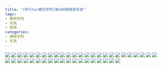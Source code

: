 ```yaml
---
title: "[MFStar模范学院]第480期薇薇写真"
tags: 
- 模特学院
- 写真
- 薇薇
categories:
- 模特学院
- 写真
---
```


![](https://img.ilovese.xyz/1734718804020.webp)
![](https://img.ilovese.xyz/1734718805725.webp)
![](https://img.ilovese.xyz/1734718807389.webp)
![](https://img.ilovese.xyz/1734718809061.webp)
![](https://img.ilovese.xyz/1734718810352.webp)
![](https://img.ilovese.xyz/1734718812016.webp)
![](https://img.ilovese.xyz/1734718813713.webp)
![](https://img.ilovese.xyz/1734718815656.webp)
![](https://img.ilovese.xyz/1734718817529.webp)
![](https://img.ilovese.xyz/1734718819575.webp)
![](https://img.ilovese.xyz/1734718821505.webp)
![](https://img.ilovese.xyz/1734718823380.webp)
![](https://img.ilovese.xyz/1734718825051.webp)
![](https://img.ilovese.xyz/1734718826952.webp)
![](https://img.ilovese.xyz/1734718828726.webp)
![](https://img.ilovese.xyz/1734718830491.webp)
![](https://img.ilovese.xyz/1734718832536.webp)
![](https://img.ilovese.xyz/1734718834323.webp)
![](https://img.ilovese.xyz/1734718835984.webp)
![](https://img.ilovese.xyz/1734718837646.webp)
![](https://img.ilovese.xyz/1734718839135.webp)
![](https://img.ilovese.xyz/1734718840926.webp)
![](https://img.ilovese.xyz/1734718842652.webp)
![](https://img.ilovese.xyz/1734718844171.webp)
![](https://img.ilovese.xyz/1734718846223.webp)
![](https://img.ilovese.xyz/1734718848090.webp)
![](https://img.ilovese.xyz/1734718849889.webp)
![](https://img.ilovese.xyz/1734718851743.webp)
![](https://img.ilovese.xyz/1734718853690.webp)
![](https://img.ilovese.xyz/1734718855249.webp)
![](https://img.ilovese.xyz/1734718856986.webp)
![](https://img.ilovese.xyz/1734718858679.webp)
![](https://img.ilovese.xyz/1734718860505.webp)
![](https://img.ilovese.xyz/1734718861916.webp)
![](https://img.ilovese.xyz/1734718863727.webp)
![](https://img.ilovese.xyz/1734718864954.webp)
![](https://img.ilovese.xyz/1734718867029.webp)
![](https://img.ilovese.xyz/1734718868761.webp)
![](https://img.ilovese.xyz/1734718870825.webp)
![](https://img.ilovese.xyz/1734718873068.webp)
![](https://img.ilovese.xyz/1734718874498.webp)
![](https://img.ilovese.xyz/1734718875976.webp)
![](https://img.ilovese.xyz/1734718877582.webp)
![](https://img.ilovese.xyz/1734718879294.webp)
